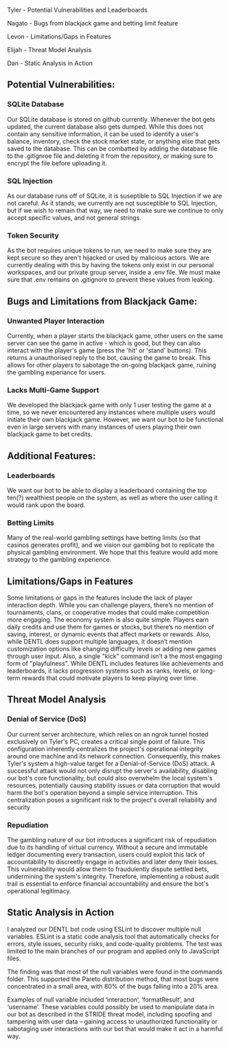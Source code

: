 Tyler - Potential Vulnerabilities and Leaderboards

Nagato - Bugs from blackjack game and betting limit feature

Levon - Limitations/Gaps in Features

Elijah - Threat Model Analysis 

Dan - Static Analysis in Action

## Potential Vulnerabilities:
### SQLite Database
Our SQLite database is stored on github currently. Whenever the bot gets updated, the current database also gets dumped. 
While this does not contain any sensitive information, it can be used to identify a user's balance, inventory, check the 
stock market state, or anything else that gets saved to the database. This can be combatted by adding the database file
to the .gitignroe file and deleting it from the repository, or making sure to encrypt the file before uploading it.

### SQL Injection
As our database runs off of SQLite, it is suseptible to SQL Injection if we are not careful. As it stands, we currently
are not susceptible to SQL Injection, but if we wish to remain that way, we need to make sure we continue to only accept
specific values, and not general strings.

### Token Security
As the bot requires unique tokens to run, we need to make sure they are kept secure so they aren't hijacked or used by
malicious actors. We are currently dealing with this by having the tokens only exist in our personal workspaces, and our
private group server, inside a .env file. We must make sure that .env remains on .gitignore to prevent these values from
leaking.

## Bugs and Limitations from Blackjack Game:
### Unwanted Player Interaction
Currently, when a player starts the blackjack game, other users on the same server can see the game in active - which is good, but they can also interact with the player's game (press the 'hit' or 'stand' buttons). This returns a unauthorised reply to the bot, causing the game to break. This allows for other players to sabotage the on-going blackjack game, ruining the gambling experiance for users.

### Lacks Multi-Game Support
We developed the blackjack game with only 1 user testing the game at a time, so we never encountered any instances where multiple users would initiate their own blackjack game. However, we want our bot to be functional even in large servers with many instances of users playing their own blackjack game to bet credits.

## Additional Features:
### Leaderboards
We want our bot to be able to display a leaderboard containing the top ten(?) wealthiest people on the system, as well as
where the user calling it would rank upon the board.

### Betting Limits
Many of the real-world gambling settings have betting limits (so that casinos generates profit), and we vision our gambling bot to replicate the physical gambling environment. We hope that this feature would add more strategy to the gambling experience.

## Limitations/Gaps in Features
Some limitations or gaps in the features include the lack of player interaction depth. While you can challenge players, there’s no mention of tournaments, clans, or cooperative modes that could make competition more engaging. The economy system is also quite simple. Players earn daily credits and use them for games or stocks, but there’s no mention of saving, interest, or dynamic events that affect markets or rewards. Also, while DENTL does support multiple languages, it doesn’t mention customization options like changing difficulty levels or adding new games through user input. Also, a single "kick" command isn’t a the most engaging form of "playfulness". While DENTL includes features like achievements and leaderboards, it lacks progression systems such as ranks, levels, or long-term rewards that could motivate players to keep playing over time.

## Threat Model Analysis

### Denial of Service (DoS)
Our current server architecture, which relies on an ngrok tunnel hosted exclusively on Tyler's PC, creates a critical single point of failure. This configuration inherently centralizes the project's operational integrity around one machine and its network connection. Consequently, this makes Tyler's system a high-value target for a Denial-of-Service (DoS) attack. A successful attack would not only disrupt the server's availability, disabling our bot's core functionality, but could also overwhelm the local system's resources, potentially causing stability issues or data corruption that would harm the bot's operation beyond a simple service interruption. This centralization poses a significant risk to the project's overall reliability and security

### Repudiation
The gambling nature of our bot introduces a significant risk of repudiation due to its handling of virtual currency. Without a secure and immutable ledger documenting every transaction, users could exploit this lack of accountability to discreetly engage in activities and later deny their losses. This vulnerability would allow them to fraudulently dispute settled bets, undermining the system's integrity. Therefore, implementing a robust audit trail is essential to enforce financial accountability and ensure the bot's operational legitimacy.

## Static Analysis in Action

I analyzed our DENTL bot code using ESLint to discover multiple null variables. ESLint is a static code analysis tool that automatically checks for errors, style issues, security risks, and code-quality problems. The test was limited to the main branches of our program and applied only to JavaScript files. 

The finding was that most of the null variables were found in the commands folder. This supported the Pareto distribution method, that most bugs were concentrated in a small area, with 80% of the bugs falling into a 20% area. 

Examples of null variable included ‘interaction’, ‘formatResult’, and ‘username’. These variables could possibly be used to manipulate data in our bot as described in the STRIDE threat model, including spoofing and tampering with user data – gaining access to unauthorized functionality or sabotaging user interactions with our bot that would make it act in a harmful way.




